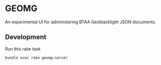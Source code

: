 # GEOMG

An experimental UI for administering BTAA Geoblacklight JSON documents.

## Development

Run this rake task

```bash
bundle exec rake geomg:server
```
